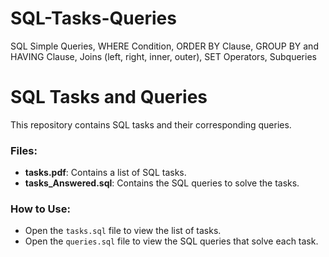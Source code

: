 # SQL-Tasks-Queries
SQL Simple Queries, WHERE Condition, ORDER BY Clause, GROUP BY and HAVING Clause, Joins (left, right, inner, outer), SET Operators, Subqueries

# SQL Tasks and Queries

This repository contains SQL tasks and their corresponding queries.

### Files:
- **tasks.pdf**: Contains a list of SQL tasks.
- **tasks_Answered.sql**: Contains the SQL queries to solve the tasks.

### How to Use:
- Open the `tasks.sql` file to view the list of tasks.
- Open the `queries.sql` file to view the SQL queries that solve each task.

